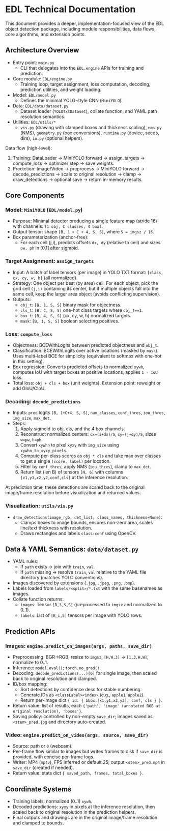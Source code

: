 # EDL Technical Documentation

This document provides a deeper, implementation-focused view of the EDL object detection package, including module responsibilities, data flows, core algorithms, and extension points.

## Architecture Overview

- Entry point: `main.py`
  - CLI that delegates into the `EDL.engine` APIs for training and prediction.
- Core module: `EDL/engine.py`
  - Training loop, target assignment, loss computation, decoding, prediction utilities, and weight loading.
- Model: `EDL/model.py`
  - Defines the minimal YOLO-style CNN (`MiniYOLO`).
- Data: `EDL/data/dataset.py`
  - Dataset loader (`YOLOTxtDataset`), collate function, and YAML path resolution semantics.
- Utilities: `EDL/utils/*`
  - `vis.py` (drawing with clamped boxes and thickness scaling), `nms.py` (NMS), `geometry.py` (box conversions), `runtime.py` (device, seeds, dirs), `io.py` (optional helpers).

Data flow (high-level):

1. Training: DataLoader -> MiniYOLO forward -> assign_targets -> compute_loss -> optimizer step -> save weights.
2. Prediction: Image/Video -> preprocess -> MiniYOLO forward -> decode_predictions -> scale to original resolution -> clamp -> draw_detections -> optional save -> return in-memory results.

## Core Components

### Model: `MiniYOLO` (`EDL/model.py`)

- Purpose: Minimal detector producing a single feature map (stride 16) with channels: `[1 obj, C classes, 4 box]`.
- Output tensor: shape `[B, 1 + C + 4, S, S]`, where `S = imgsz / 16`.
- Box parameterization (anchor-free):
  - For each cell (j,i), predicts offsets `dx, dy` (relative to cell) and sizes `pw, ph` in [0,1] after sigmoid.

### Target Assignment: `assign_targets`

- Input: A batch of label tensors (per image) in YOLO TXT format: `[class, cx, cy, w, h]` (all normalized).
- Strategy: One object per best (by area) cell. For each object, pick the grid cell `(j,i)` containing its center, but if multiple objects fall into the same cell, keep the larger area object (avoids conflicting supervision).
- Outputs:
  - `obj_t`: `[B, 1, S, S]` binary mask for objectness.
  - `cls_t`: `[B, C, S, S]` one-hot class targets where `obj_t==1`.
  - `box_t`: `[B, 4, S, S]` (cx, cy, w, h) normalized targets.
  - `mask`: `[B, 1, S, S]` boolean selecting positives.

### Loss: `compute_loss`

- Objectness: BCEWithLogits between predicted objectness and `obj_t`.
- Classification: BCEWithLogits over active locations (masked by `mask`). Uses multi-label BCE for simplicity (equivalent to softmax with one-hot in this setting).
- Box regression: Converts predicted offsets to normalized `xywh`, computes IoU with target boxes at positive locations, applies `1 - IoU` loss.
- Total loss: `obj + cls + box` (unit weights). Extension point: reweight or add GIoU/CIoU.

### Decoding: `decode_predictions`

- Inputs: `pred` logits `[B, 1+C+4, S, S]`, `num_classes`, `conf_thres`, `iou_thres`, `img_size`, `max_det`.
- Steps:
  1. Apply sigmoid to obj, cls, and the 4 box channels.
  2. Reconstruct normalized centers: `cx=(i+dx)/S`, `cy=(j+dy)/S`, sizes `w=pw`, `h=ph`.
  3. Convert `xywhn` to pixel `xyxy` with `img_size` using `xywhn_to_xyxy_pixels`.
  4. Compute per-class scores as `obj * cls` and take max over classes to get a single `(score, label)` per location.
  5. Filter by `conf_thres`, apply NMS (`iou_thres`), clamp to `max_det`.
  6. Return list (len B) of tensors `[N, 6]` with columns `[x1,y1,x2,y2,conf,cls]` at the inference resolution.

At prediction time, these detections are scaled back to the original image/frame resolution before visualization and returned values.

### Visualization: `utils/vis.py`

- `draw_detections(image_rgb, det_list, class_names, thickness=None)`:
  - Clamps boxes to image bounds, ensures non-zero area, scales line/text thickness with resolution.
  - Draws rectangles and labels `class:conf` using OpenCV.

## Data & YAML Semantics: `data/dataset.py`

- YAML rules:
  - If `path` exists -> join with `train`, `val`.
  - If `path` missing -> resolve `train`, `val` relative to the YAML file directory (matches YOLO conventions).
- Images discovered by extensions (`.jpg`, `.jpeg`, `.png`, `.bmp`).
- Labels loaded from `labels/<split>/*.txt` with the same basenames as images.
- Collate function returns:
  - `images`: Tensor `[B,3,S,S]` (preprocessed to `imgsz` and normalized to 0..1).
  - `labels`: List of `[K_i,5]` tensors per image with YOLO rows.

## Prediction APIs

### Images: `engine.predict_on_images(args, paths, save_dir)`

- Preprocessing: BGR->RGB, resize to `imgsz`, `[H,W,3]` -> `[1,3,H,W]`, normalize to 0..1.
- Inference: `model.eval()`; `torch.no_grad()`.
- Decoding: `decode_predictions(...)[0]` for single image, then scaled back to original resolution and clamped.
- ID/box mapping:
  - Sort detections by confidence desc for stable numbering.
  - Generate IDs as `<classLabel><index>` (e.g., `apple1`, `apple2`).
  - Return per-image dict `{ id: { bbox:[x1,y1,x2,y2], conf, cls } }`.
- Return value: list of results, each `{'path', 'image' (annotated RGB at original resolution), 'boxes'}`.
- Saving policy: controlled by non-empty `save_dir`; images saved as `<stem>_pred.jpg` and directory auto-created.

### Video: `engine.predict_on_video(args, source, save_dir)`

- Source: path or `0` (webcam).
- Per-frame flow similar to images but writes frames to disk if `save_dir` is provided, with concise per-frame logs.
- Writer: MP4 (`mp4v`), FPS inferred or default 25; output `<stem>_pred.mp4` in `save_dir` (created if needed).
- Return value: stats dict `{ saved_path, frames, total_boxes }`.

## Coordinate Systems

- Training labels: normalized (0..1) `xywh`.
- Decoded predictions: `xyxy` in pixels at the inference resolution, then scaled back to original resolution in the prediction helpers.
- Final outputs and drawings are in the original image/frame resolution and clamped to bounds.
